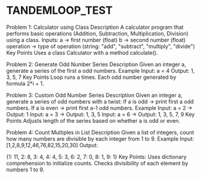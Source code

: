 # TANDEMLOOP_TEST

Problem 1: Calculator using Class
Description
A calculator program that performs basic operations (Addition, Subtraction, Multiplication, Division) using a class.
Inputs:
a → first number (float)
b → second number (float)
operation → type of operation (string: "add", "subtract", "multiply", "divide")
Key Points
Uses a class Calculator with a method calculate().


Problem 2: Generate Odd Number Series
Description
Given an integer a, generate a series of the first a odd numbers.
Example
Input: a = 4
Output: 1, 3, 5, 7
Key Points
Loop runs a times.
Each odd number generated by formula 2*i + 1.



Problem 3: Custom Odd Number Series
Description
Given an integer a, generate a series of odd numbers with a twist:
If a is odd → print first a odd numbers.
If a is even → print first a-1 odd numbers.
Example
Input: a = 2 → Output: 1
Input: a = 3 → Output: 1, 3, 5
Input: a = 6 → Output: 1, 3, 5, 7, 9
Key Points
Adjusts length of the series based on whether a is odd or even.


Problem 4: Count Multiples in List
Description
Given a list of integers, count how many numbers are divisible by each integer from 1 to 9.
Example
Input:
[1,2,8,9,12,46,76,82,15,20,30]
Output:

{1: 11, 2: 8, 3: 4, 4: 4, 5: 3, 6: 2, 7: 0, 8: 1, 9: 1}
Key Points:
Uses dictionary comprehension to initialize counts.
Checks divisibility of each element by numbers 1 to 9.
